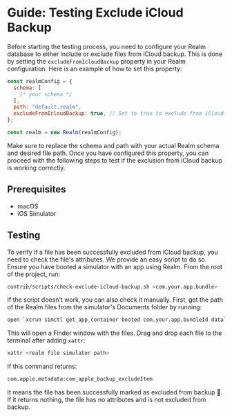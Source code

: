 # Guide: Testing Exclude iCloud Backup

Before starting the testing process, you need to configure your Realm database to either include or exclude files from iCloud backup. This is done by setting the `excludeFromIcloudBackup` property in your Realm configuration. Here is an example of how to set this property:

```javascript
const realmConfig = {
  schema: [
    /* your schema */
  ],
  path: "default.realm",
  excludeFromIcloudBackup: true, // Set to true to exclude from iCloud backup, false to include, defaults to false
};

const realm = new Realm(realmConfig);
```

Make sure to replace the schema and path with your actual Realm schema and desired file path. Once you have configured this property, you can proceed with the following steps to test if the exclusion from iCloud backup is working correctly.

## Prerequisites

- macOS
- iOS Simulator

## Testing

To verify if a file has been successfully excluded from iCloud backup, you need to check the file's attributes. We provide an easy script to do so. Ensure you have booted a simulator with an app using Realm. From the root of the project, run:

```sh
contrib/scripts/check-exclude-icloud-backup.sh <com.your.app.bundle>
```

If the script doesn't work, you can also check it manually. First, get the path of the Realm files from the simulator's Documents folder by running:

```sh
open `xcrun simctl get_app_container booted com.your.app.bundleId data`/Documents
```

This will open a Finder window with the files. Drag and drop each file to the terminal after adding `xattr`:

```sh
xattr <realm file simulator path>
```

If this command returns:

```sh
com.apple.metadata:com_apple_backup_excludeItem
```

It means the file has been successfully marked as excluded from backup 🎉. If it returns nothing, the file has no attributes and is not excluded from backup.
